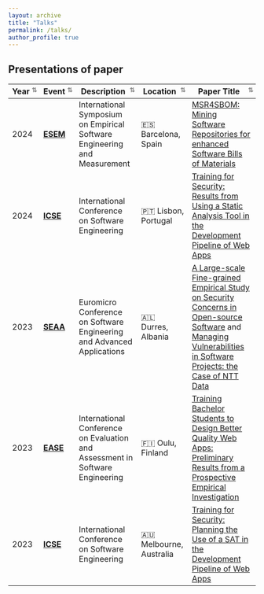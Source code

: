```yaml
---
layout: archive
title: "Talks"
permalink: /talks/
author_profile: true
---
```

## Presentations of paper

| Year | Event | Description | Location | Paper Title |
|------|---------|-------|----------|-------------|
| 2024 | [**ESEM**](https://conf.researchr.org/home/esem-2024) | International Symposium on Empirical Software Engineering and Measurement | 🇪🇸 Barcelona, Spain | [MSR4SBOM: Mining Software Repositories for enhanced Software Bills of Materials](https://doi.org/10.1145/3674805.3695390) |
| 2024 | [**ICSE**](https://conf.researchr.org/home/icse-2024) | International Conference on Software Engineering | 🇵🇹 Lisbon, Portugal | [Training for Security: Results from Using a Static Analysis Tool in the Development Pipeline of Web Apps](https://doi.org/10.1145/3639474.3640073) |
| 2023 | [**SEAA**](https://dsd-seaa2023.com/seaa) | Euromicro Conference on Software Engineering and Advanced Applications | 🇦🇱 Durres, Albania | [A Large-scale Fine-grained Empirical Study on Security Concerns in Open-source Software](https://doi.org/10.1109/SEAA60479.2023.00069) and [Managing Vulnerabilities in Software Projects: the Case of NTT Data](https://doi.org/10.1109/SEAA60479.2023.00046) |
| 2023 | [**EASE**](https://conf.researchr.org/home/ease-2023) | International Conference on Evaluation and Assessment in Software Engineering | 🇫🇮 Oulu, Finland | [Training Bachelor Students to Design Better Quality Web Apps: Preliminary Results from a Prospective Empirical Investigation](https://doi.org/10.1145/3593434.3593957) |
| 2023 | [**ICSE**](https://conf.researchr.org/home/icse-2023) | International Conference on Software Engineering | 🇦🇺 Melbourne, Australia | [Training for Security: Planning the Use of a SAT in the Development Pipeline of Web Apps](https://doi.org/10.1109/ICSE-SEET58685.2023.00010) |




<style>
  th {
    cursor: pointer;
    position: relative;
    padding-right: 20px; /* space for arrow */
  }

  th::after {
    content: '⇅'; /* initial state */
    position: absolute;
    right: 5px;
    font-size: 0.8em;
    color: #888;
  }

  th.sorted.asc::after {
    content: '↑';
  }

  th.sorted.desc::after {
    content: '↓';
  }
</style>

<script src="https://unpkg.com/tablesort@5.3.0/dist/tablesort.min.js"></script>

<script>
  document.addEventListener('DOMContentLoaded', function () {
    document.querySelectorAll("table").forEach(function(table) {
      const sort = new Tablesort(table);

      table.querySelectorAll("th").forEach(th => {
        th.addEventListener("click", () => {
          table.querySelectorAll("th").forEach(header => header.classList.remove("sorted", "asc", "desc"));
          th.classList.add("sorted");
          if (th.getAttribute("aria-sort") === "ascending") {
            th.classList.add("asc");
          } else if (th.getAttribute("aria-sort") === "descending") {
            th.classList.add("desc");
          }
        });
      });
    });
  });
</script>
